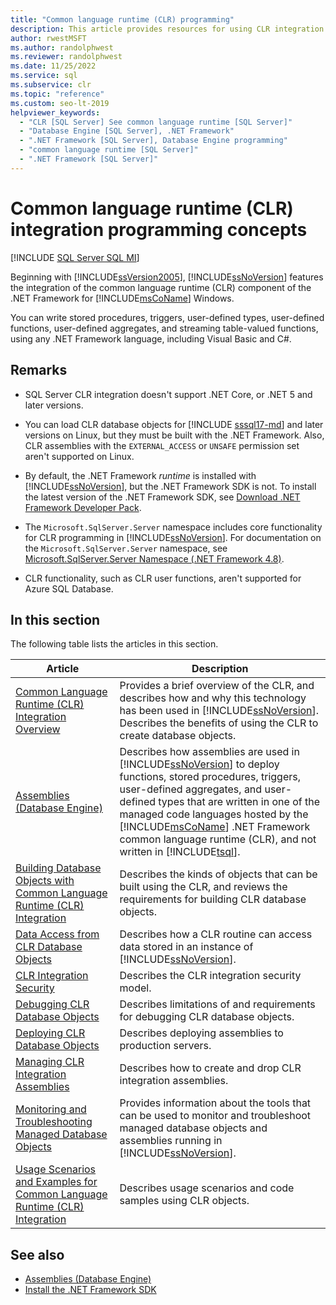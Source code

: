 ```yaml
---
title: "Common language runtime (CLR) programming"
description: This article provides resources for using CLR integration with SQL Server, which allows you to write server-side modules using any .NET Framework language.
author: rwestMSFT
ms.author: randolphwest
ms.reviewer: randolphwest
ms.date: 11/25/2022
ms.service: sql
ms.subservice: clr
ms.topic: "reference"
ms.custom: seo-lt-2019
helpviewer_keywords:
  - "CLR [SQL Server] See common language runtime [SQL Server]"
  - "Database Engine [SQL Server], .NET Framework"
  - ".NET Framework [SQL Server], Database Engine programming"
  - "common language runtime [SQL Server]"
  - ".NET Framework [SQL Server]"
---
```

# Common language runtime (CLR) integration programming concepts

[!INCLUDE [SQL Server SQL MI](../../includes/applies-to-version/sql-asdbmi.md)]

Beginning with [!INCLUDE[ssVersion2005](../../includes/ssversion2005-md.md)], [!INCLUDE[ssNoVersion](../../includes/ssnoversion-md.md)] features the integration of the common language runtime (CLR) component of the .NET Framework for [!INCLUDE[msCoName](../../includes/msconame-md.md)] Windows.

You can write stored procedures, triggers, user-defined types, user-defined functions, user-defined aggregates, and streaming table-valued functions, using any .NET Framework language, including Visual Basic and C#.

## Remarks

- SQL Server CLR integration doesn't support .NET Core, or .NET 5 and later versions.

- You can load CLR database objects for [!INCLUDE [sssql17-md](../../includes/sssql17-md.md)] and later versions on Linux, but they must be built with the .NET Framework. Also, CLR assemblies with the `EXTERNAL_ACCESS` or `UNSAFE` permission set aren't supported on Linux.

- By default, the .NET Framework *runtime* is installed with [!INCLUDE[ssNoVersion](../../includes/ssnoversion-md.md)], but the .NET Framework SDK is not. To install the latest version of the .NET Framework SDK, see [Download .NET Framework Developer Pack](https://dotnet.microsoft.com/download/dotnet-framework).

- The `Microsoft.SqlServer.Server` namespace includes core functionality for CLR programming in [!INCLUDE[ssNoVersion](../../includes/ssnoversion-md.md)]. For documentation on the `Microsoft.SqlServer.Server` namespace, see [Microsoft.SqlServer.Server Namespace (.NET Framework 4.8)](/dotnet/api/microsoft.sqlserver.server?view=netframework-4.8&preserve-view=true).

- CLR functionality, such as CLR user functions, aren't supported for Azure SQL Database.

## In this section

The following table lists the articles in this section.

| Article | Description |
| --- | --- |
| [Common Language Runtime (CLR) Integration Overview](../../relational-databases/clr-integration/common-language-runtime-integration-overview.md) | Provides a brief overview of the CLR, and describes how and why this technology has been used in [!INCLUDE[ssNoVersion](../../includes/ssnoversion-md.md)]. Describes the benefits of using the CLR to create database objects. |
| [Assemblies (Database Engine)](../../relational-databases/clr-integration/assemblies-database-engine.md) | Describes how assemblies are used in [!INCLUDE[ssNoVersion](../../includes/ssnoversion-md.md)] to deploy functions, stored procedures, triggers, user-defined aggregates, and user-defined types that are written in one of the managed code languages hosted by the [!INCLUDE[msCoName](../../includes/msconame-md.md)] .NET Framework common language runtime (CLR), and not written in [!INCLUDE[tsql](../../includes/tsql-md.md)]. |
| [Building Database Objects with Common Language Runtime (CLR) Integration](../../relational-databases/clr-integration/database-objects/building-database-objects-with-common-language-runtime-clr-integration.md) | Describes the kinds of objects that can be built using the CLR, and reviews the requirements for building CLR database objects. |
| [Data Access from CLR Database Objects](../../relational-databases/clr-integration/data-access/data-access-from-clr-database-objects.md) | Describes how a CLR routine can access data stored in an instance of [!INCLUDE[ssNoVersion](../../includes/ssnoversion-md.md)]. |
| [CLR Integration Security](../../relational-databases/clr-integration/security/clr-integration-security.md) | Describes the CLR integration security model. |
| [Debugging CLR Database Objects](../../relational-databases/clr-integration/debugging-clr-database-objects.md) | Describes limitations of and requirements for debugging CLR database objects. |
| [Deploying CLR Database Objects](../../relational-databases/clr-integration/deploying-clr-database-objects.md) | Describes deploying assemblies to production servers. |
| [Managing CLR Integration Assemblies](../../relational-databases/clr-integration/assemblies/managing-clr-integration-assemblies.md) | Describes how to create and drop CLR integration assemblies. |
| [Monitoring and Troubleshooting Managed Database Objects](../../relational-databases/clr-integration/monitoring-and-troubleshooting-managed-database-objects.md) | Provides information about the tools that can be used to monitor and troubleshoot managed database objects and assemblies running in [!INCLUDE[ssNoVersion](../../includes/ssnoversion-md.md)]. |
| [Usage Scenarios and Examples for Common Language Runtime (CLR) Integration](/previous-versions/sql/sql-server-2016/ms131078(v=sql.130)) | Describes usage scenarios and code samples using CLR objects. |

## See also

- [Assemblies (Database Engine)](../../relational-databases/clr-integration/assemblies-database-engine.md)
- [Install the .NET Framework SDK](https://dotnet.microsoft.com/download/dotnet-framework)
